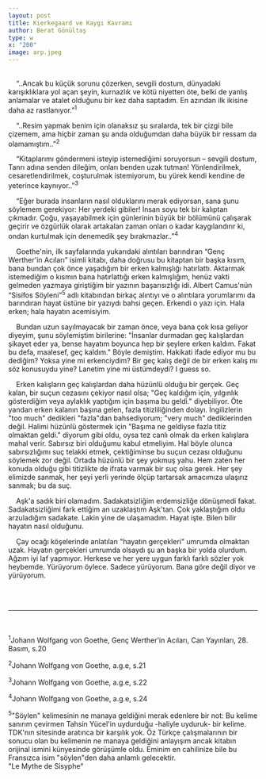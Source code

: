 ```yaml
---
layout: post
title: Kierkegaard ve Kaygı Kavramı
author: Berat Gönültaş
type: w
x: "200"
image: arp.jpeg
---
```

<br/>
&nbsp;&nbsp;&nbsp;&nbsp;“..Ancak bu küçük sorunu çözerken, sevgili dostum, dünyadaki karışıklıklara yol açan şeyin, kurnazlık ve kötü niyetten öte, belki de yanlış anlamalar ve atalet olduğunu bir kez daha saptadım. En azından ilk ikisine daha az rastlanıyor.”<sup>1</sup>

&nbsp;&nbsp;&nbsp;&nbsp;“..Resim yapmak benim için olanaksız şu sıralarda, tek bir çizgi bile çizemem, ama hiçbir zaman şu anda olduğumdan daha büyük bir ressam da olamamıştım..”<sup>2</sup>

&nbsp;&nbsp;&nbsp;&nbsp;“Kitaplarımı göndermeni isteyip istemediğimi soruyorsun – sevgili dostum, Tanrı adına senden dileğim, onları benden uzak tutman! Yönlendirilmek, cesaretlendirilmek, coşturulmak istemiyorum, bu yürek kendi kendine de yeterince kaynıyor..”<sup>3</sup>

&nbsp;&nbsp;&nbsp;&nbsp;“Eğer burada insanların nasıl olduklarını merak ediyorsan, sana şunu söylemem gerekiyor: Her yerdeki gibiler! İnsan soyu tek bir kalıptan çıkmadır. Çoğu, yaşayabilmek için günlerinin büyük bir bölümünü çalışarak geçirir ve özgürlük olarak artakalan zaman onları o kadar kaygılandırır ki, ondan kurtulmak için denemedik şey bırakmazlar..”<sup>4</sup>

&nbsp;&nbsp;&nbsp;&nbsp;Goethe'nin, ilk sayfalarında yukarıdaki alıntıları barındıran “Genç Werther'in Acıları” isimli kitabı, daha doğrusu bu kitaptan bir başka kısım, bana bundan çok önce yaşadığım bir erken kalmışlığı hatırlattı. Aktarmak istemediğim o kısmın bana hatırlattığı erken kalmışlığım, henüz vakti gelmeden yazmaya giriştiğim bir yazının başarısızlığı idi. Albert Camus'nün “Sisifos Söyleni”<sup>5</sup> adlı kitabından birkaç alıntıyı ve o alıntılara yorumlarımı da barındıran hayat üstüne bir yazıydı bahsi geçen. Erkendi o yazı için. Hala erken; hala hayatın acemisiyim.

&nbsp;&nbsp;&nbsp;&nbsp;Bundan uzun sayılmayacak bir zaman önce, veya bana çok kısa geliyor diyeyim, şunu söylemiştim birilerine: "İnsanlar durmadan geç kalışlardan şikayet eder ya, bense hayatım boyunca hep bir şeylere erken kaldım. Fakat bu defa, maalesef, geç kaldım." Böyle demiştim. Hakikati ifade ediyor mu bu dediğim? Yoksa yine mi erkenciydim? Bir geç kalış değil de bir erken kalış mı söz konusuydu yine? Lanetim yine mi üstümdeydi? I guess so.

&nbsp;&nbsp;&nbsp;&nbsp;Erken kalışların geç kalışlardan daha hüzünlü olduğu bir gerçek. Geç kalan, bir suçun cezasını çekiyor nasıl olsa; "Geç kaldığım için, yılgınlık gösterdiğim veya aylaklık yaptığım için başıma bu geldi." diyebiliyor. Öte yandan erken kalanın başına gelen, fazla titizliliğinden dolayı. İngilizlerin "too much" dedikleri "fazla"dan bahsediyorum; "very much" dediklerinden değil. Halimi hüzünlü göstermek için "Başıma ne geldiyse fazla titiz olmaktan geldi." diyorum gibi oldu, oysa tez canlı olmak da erken kalışlara mahal verir. Sabırsız biri olduğumu kabul etmeliyim. Hal böyle olunca sabırsızlığımı suç telakki etmek, çektiğiminse bu suçun cezası olduğunu söylemek zor değil. Ortada hüzünlü bir şey yokmuş yahu. Hem zaten her konuda olduğu gibi titizlikte de ifrata varmak bir suç olsa gerek. Her şey elimizde sanmak, her şeyi yerli yerinde ölçüp tartarsak amacımıza ulaşırız sanmak; bu da suç.

&nbsp;&nbsp;&nbsp;&nbsp;Aşk'a sadık biri olamadım. Sadakatsizliğim erdemsizliğe dönüşmedi fakat. Sadakatsizliğimi fark ettiğim an uzaklaştım Aşk'tan. Çok yaklaştığım oldu arzuladığım sadakate. Lakin yine de ulaşamadım. Hayat işte. Bilen bilir hayatın nasıl olduğunu.

&nbsp;&nbsp;&nbsp;&nbsp;Çay ocağı köşelerinde anlatılan "hayatın gerçekleri" umrumda olmaktan uzak. Hayatın gerçekleri umrumda olsaydı şu an başka bir yolda olurdum. Ağzım iyi laf yapmıyor. Herkese ve her yere uygun farklı farklı sözler yok heybemde. Yürüyorum öylece. Sadece yürüyorum. Bana göre değil diyor ve yürüyorum.

<br/>
<br/>

---

<br/>
<br/>
<sup>1</sup>Johann Wolfgang von Goethe, Genç Werther'in Acıları, Can Yayınları, 28. Basım, s.20

<sup>2</sup>Johann Wolfgang von Goethe, a.g.e, s.21

<sup>3</sup>Johann Wolfgang von Goethe, a.g.e, s.22

<sup>4</sup>Johann Wolfgang von Goethe, a.g.e, s.24

<sup>5</sup>"Söylen" kelimesinin ne manaya geldiğini merak edenlere bir not: Bu kelime sanırım çevirmen Tahsin Yücel'in uydurduğu -haliyle uyduruk- bir kelime. TDK'nın sitesinde aratınca bir karşılık yok. Öz Türkçe çalışmalarının bir sonucu olan bu kelimenin ne manaya geldiğini anlayışım ancak kitabın orijinal ismini künyesinde görüşümle oldu. Eminim en cahilinize bile bu Fransızca isim "söylen"den daha anlamlı gelecektir.  
"Le Mythe de Sisyphe"
